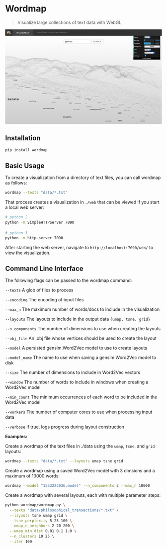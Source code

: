 # Wordmap

> Visualize large collections of text data with WebGL

![App preview](./wordmap/web/assets/images/preview.png?raw=true)

## Installation

```bash
pip install wordmap
```

## Basic Usage

To create a visualization from a directory of text files, you can call wordmap as follows:

```bash
wordmap --texts "data/*.txt"
```

That process creates a visualization in `./web` that can be viewed if you start a local web server:

```bash
# python 2
python -m SimpleHTTPServer 7090

# python 3
python -m http.server 7090
```

After starting the web server, navigate to `http://localhost:7090/web/` to view the visualization.

## Command Line Interface

The following flags can be passed to the wordmap command:

`--texts` A glob of files to process

`--encoding` The encoding of input files

`--max_n` The maximum number of words/docs to include in the visualization

`--layouts` The layouts to include in the output data `{umap, tsne, grid}`

`--n_components` The number of dimensions to use when creating the layouts

`--obj_file` An .obj file whose vertices should be used to create the layout

`--model` A persisted gensim.Word2Vec model to use to create layouts

`--model_name` The name to use when saving a gensim Word2Vec model to disk

`--size` The number of dimensions to include in Word2Vec vectors

`--window` The number of words to include in windows when creating a Word2Vec model

`--min_count` The minimum occurrences of each word to be included in the Word2Vec model

`--workers` The number of computer cores to use when processing input data

`--verbose` If true, logs progress during layout construction

**Examples:**

Create a wordmap of the text files in ./data using the `umap`, `tsne`, and `grid` layouts:

```bash
wordmap --texts "data/*.txt" --layouts umap tsne grid
```

Create a wordmap using a saved Word2Vec model with 3 dimsions and a maximum of 10000 words:

```bash
wordmap --model "1563222036.model" --n_components 3 --max_n 10000
```

Create a wordmap with several layouts, each with multiple parameter steps:

```bash
python wordmap/wordmap.py \
  --texts "data/philosophical_transactions/*.txt" \
  --layouts tsne umap grid \
  --tsne_perplexity 5 25 100 \
  --umap_n_neighbors 2 20 200 \
  --umap_min_dist 0.01 0.1 1.0 \
  --n_clusters 10 25 \
  --iter 100
```
